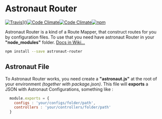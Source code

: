 # Astronaut Router

[![Travis](https://img.shields.io/travis/astronautjs/astronaut-router.svg?style=flat-square)](https://github.com/astronautjs/astronaut-router)]()[![Code Climate](https://img.shields.io/codeclimate/github/astronautjs/astronaut-router.svg?style=flat-square)]()[![Code Climate](https://img.shields.io/codeclimate/coverage/github/astronautjs/astronaut-router.svg?style=flat-square)]()[![npm](https://img.shields.io/npm/l/astronaut-router.svg?style=flat-square)]()

Astronaut Router is a kind of a Route Mapper, that construct routes for you by configuration files. To use that you need have astronaut Router in your **"node_modules"** folder. [Docs in Wiki...](https://github.com/astronautjs/astronaut-router/wiki)

```sh
npm install --save astronaut-router
```

## Astronaut File

To Astronaut Router works, you need create a **"astronaut.js"** at the root of your environment *(together with package.json)*. This file will **exports** a JSON with Astronaut Configurations, something like :

```javascript
  module.exports = {
    configs : 'your/configs/folder/path',
    controllers : 'your/controllers/folder/path'
  }
```
